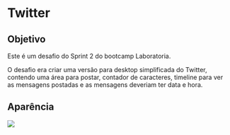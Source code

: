 # Twitter
## Objetivo
<p>Este é um desafio do Sprint 2 do bootcamp Laboratoria. </P>

<p>O desafio era criar uma versão para desktop simplificada do Twitter, contendo uma área para postar, contador de caracteres, timeline para ver as mensagens postadas e as mensagens deveriam ter data e hora. </p>

## Aparência

<img src = 'https://user-images.githubusercontent.com/39601714/47953990-a6ab8f00-df7c-11e8-9f2f-2c0101c9ee73.png'>
